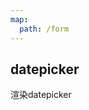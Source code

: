 ```yaml
---
map:
  path: /form
---
```


## datepicker

渲染datepicker

<demo src="./datepickerForm.vue"
  title="enhanced el-form date type"
  desc="示範傳入不同date type 自動渲染對應的date picker">
</demo>

<API src="../../EnhancedElForm.vue" lang="zh"></API>

